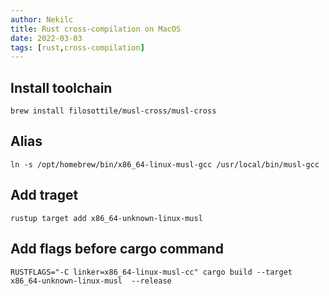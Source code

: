 ```yaml
---
author: Nekilc
title: Rust cross-compilation on MacOS
date: 2022-03-03
tags: [rust,cross-compilation]
---
```


## Install toolchain

`brew install filosottile/musl-cross/musl-cross`

## Alias

`ln -s /opt/homebrew/bin/x86_64-linux-musl-gcc /usr/local/bin/musl-gcc`

## Add traget

`rustup target add x86_64-unknown-linux-musl`

## Add flags before cargo command

`RUSTFLAGS="-C linker=x86_64-linux-musl-cc" cargo build --target x86_64-unknown-linux-musl  --release`